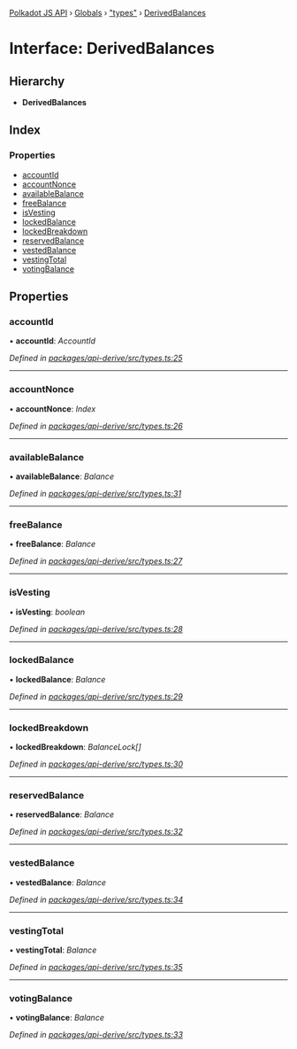 [Polkadot JS API](../README.md) › [Globals](../globals.md) › ["types"](../modules/_types_.md) › [DerivedBalances](_types_.derivedbalances.md)

# Interface: DerivedBalances

## Hierarchy

* **DerivedBalances**

## Index

### Properties

* [accountId](_types_.derivedbalances.md#accountid)
* [accountNonce](_types_.derivedbalances.md#accountnonce)
* [availableBalance](_types_.derivedbalances.md#availablebalance)
* [freeBalance](_types_.derivedbalances.md#freebalance)
* [isVesting](_types_.derivedbalances.md#isvesting)
* [lockedBalance](_types_.derivedbalances.md#lockedbalance)
* [lockedBreakdown](_types_.derivedbalances.md#lockedbreakdown)
* [reservedBalance](_types_.derivedbalances.md#reservedbalance)
* [vestedBalance](_types_.derivedbalances.md#vestedbalance)
* [vestingTotal](_types_.derivedbalances.md#vestingtotal)
* [votingBalance](_types_.derivedbalances.md#votingbalance)

## Properties

###  accountId

• **accountId**: *AccountId*

*Defined in [packages/api-derive/src/types.ts:25](https://github.com/polkadot-js/api/blob/bd57359dc/packages/api-derive/src/types.ts#L25)*

___

###  accountNonce

• **accountNonce**: *Index*

*Defined in [packages/api-derive/src/types.ts:26](https://github.com/polkadot-js/api/blob/bd57359dc/packages/api-derive/src/types.ts#L26)*

___

###  availableBalance

• **availableBalance**: *Balance*

*Defined in [packages/api-derive/src/types.ts:31](https://github.com/polkadot-js/api/blob/bd57359dc/packages/api-derive/src/types.ts#L31)*

___

###  freeBalance

• **freeBalance**: *Balance*

*Defined in [packages/api-derive/src/types.ts:27](https://github.com/polkadot-js/api/blob/bd57359dc/packages/api-derive/src/types.ts#L27)*

___

###  isVesting

• **isVesting**: *boolean*

*Defined in [packages/api-derive/src/types.ts:28](https://github.com/polkadot-js/api/blob/bd57359dc/packages/api-derive/src/types.ts#L28)*

___

###  lockedBalance

• **lockedBalance**: *Balance*

*Defined in [packages/api-derive/src/types.ts:29](https://github.com/polkadot-js/api/blob/bd57359dc/packages/api-derive/src/types.ts#L29)*

___

###  lockedBreakdown

• **lockedBreakdown**: *BalanceLock[]*

*Defined in [packages/api-derive/src/types.ts:30](https://github.com/polkadot-js/api/blob/bd57359dc/packages/api-derive/src/types.ts#L30)*

___

###  reservedBalance

• **reservedBalance**: *Balance*

*Defined in [packages/api-derive/src/types.ts:32](https://github.com/polkadot-js/api/blob/bd57359dc/packages/api-derive/src/types.ts#L32)*

___

###  vestedBalance

• **vestedBalance**: *Balance*

*Defined in [packages/api-derive/src/types.ts:34](https://github.com/polkadot-js/api/blob/bd57359dc/packages/api-derive/src/types.ts#L34)*

___

###  vestingTotal

• **vestingTotal**: *Balance*

*Defined in [packages/api-derive/src/types.ts:35](https://github.com/polkadot-js/api/blob/bd57359dc/packages/api-derive/src/types.ts#L35)*

___

###  votingBalance

• **votingBalance**: *Balance*

*Defined in [packages/api-derive/src/types.ts:33](https://github.com/polkadot-js/api/blob/bd57359dc/packages/api-derive/src/types.ts#L33)*
